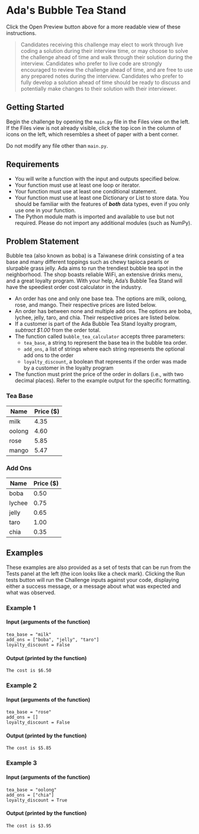 # Ada's Bubble Tea Stand 

Click the Open Preview button above for a more readable view of these instructions.

>Candidates receiving this challenge may elect to work through live coding a solution during their interview time, or may choose to solve the challenge ahead of time and walk through their solution during the interview. Candidates who prefer to live code are strongly encouraged to review the challenge ahead of time, and are free to use any prepared notes during the interview. Candidates who prefer to fully develop a solution ahead of time should be ready to discuss and potentially make changes to their solution with their interviewer.

## Getting Started

Begin the challenge by opening the `main.py` file in the Files view on the left. If the Files view is not already visible, click the top icon in the column of icons on the left, which resembles a sheet of paper with a bent corner.

Do not modify any file other than `main.py`.

## Requirements
- You will write a function with the input and outputs specified below.
- Your function must use at least one loop or iterator.
- Your function must use at least one conditional statement.
- Your function must use at least one Dictionary or List to store data. You should be familiar with the features of _**both**_ data types, even if you only use one in your function.
- The Python module math is imported and available to use but not required. Please do not import any additional modules (such as NumPy). 

## Problem Statement
Bubble tea (also known as boba) is a Taiwanese drink consisting of a tea base and many different toppings such as chewy tapioca pearls or slurpable grass jelly. Ada aims to run the trendiest bubble tea spot in the neighborhood. The shop boasts reliable WiFi, an extensive drinks menu, and a great loyalty program. With your help, Ada’s Bubble Tea Stand will have the speediest order cost calculator in the industry.

- An order has one and only one base tea. The options are milk, oolong, rose, and mango. Their respective prices are listed below. 
- An order has between none and multiple add ons. The options are boba, lychee, jelly, taro, and chia. Their respective prices are listed below. 
- If a customer is part of the Ada Bubble Tea Stand loyalty program, _subtract $1.00_ from the order total. 
- The function called `bubble_tea_calculator` accepts three parameters:
  - `tea_base`, a string to represent the base tea in the bubble tea order. 
  - `add_ons`, a list of strings where each string represents the optional add ons to the order
  - `loyalty_discount`, a boolean that represents if the order was made by a customer in the loyalty program
- The function must print the price of the order in dollars (i.e., with two decimal places). Refer to the example output for the specific formatting.

### Tea Base
|Name|Price ($)|
|----|---------|
| milk | 4.35 |
| oolong | 4.60 |
| rose | 5.85 |
| mango | 5.47 |

### Add Ons
|Name|Price ($)|
|----|---------|
| boba | 0.50 |
| lychee | 0.75 |
| jelly | 0.65 |
| taro | 1.00 |
| chia | 0.35 |

## Examples

These examples are also provided as a set of tests that can be run from the Tests panel at the left (the icon looks like a check mark). Clicking the Run tests button will run the Challenge inputs against your code, displaying either a success message, or a message about what was expected and what was observed.

### Example 1
#### Input (arguments of the function)
```
tea_base = "milk"
add_ons = ["boba", "jelly", "taro"]
loyalty_discount = False
```
#### Output (printed by the function)
```
The cost is $6.50
```

### Example 2
#### Input (arguments of the function)
```
tea_base = "rose"
add_ons = []
loyalty_discount = False
```
#### Output (printed by the function)
```
The cost is $5.85
```

### Example 3
#### Input (arguments of the function)
```
tea_base = "oolong"
add_ons = ["chia"]
loyalty_discount = True
```
#### Output (printed by the function)
```
The cost is $3.95
```
